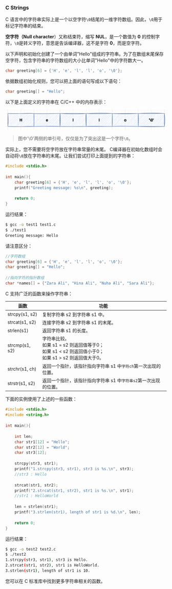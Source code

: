 ### C Strings

C 语言中的字符串实际上是一个以空字符`\0`结尾的一维字符数组。因此，`\0`用于标记字符串的结束。

**空字符（Null character**）又称结束符，缩写 **NUL**，是一个数值为 **0** 的控制字符，`\0`是转义字符，意思是告诉编译器，这不是字符 **0**，而是空字符。

以下声明和初始化创建了一个由单词"Hello"组成的字符串。为了在数组末尾保存空字符，包含字符串的字符数组的大小比单词"Hello"中的字符数大一。

```c
char greeting[6] = {'H', 'e', 'l', 'l', 'o', '\0'};
```

依据数组初始化规则，您可以把上面的语句写成以下语句：

```c
char greeting[] = "Hello";
```

以下是上面定义的字符串在 C/C++ 中的内存表示：

![image-20221009182849228](img/image-20221009182849228-5388485.png)

> 图中'\0'两侧的单引号，仅仅是为了突出这是一个字符`\0`。

实际上，您不需要将空字符放在字符串常量的末尾。 C编译器在初始化数组时会自动将`\0`放在字符串的末尾。让我们尝试打印上面提到的字符串：

```c
#include <stdio.h>

int main(){
	char greeting[6] = {'H', 'e', 'l', 'l', 'o', '\0'};
	printf("Greeting message: %s\n", greeting);

	return 0;
}
```

运行结果：

```bash
$ gcc -o test1 test1.c
$ ./test1
Greeting message: Hello
```

请注意区分：

```c
//字符数组
char greeting[6] = {'H', 'e', 'l', 'l', 'o', '\0'};
char greeting[] = "Hello";

//指向字符的指针数组
char *names[] = {"Zara Ali", "Hina Ali", "Nuha Ali", "Sara Ali"};
```



C 支持广泛的函数来操作字符串：

| 函数           | 功能                                                         |
| -------------- | ------------------------------------------------------------ |
| strcpy(s1, s2) | 复制字符串 s2 到字符串 s1 中。                               |
| strcat(s1, s2) | 连接字符串 s2 到字符串 s1 的末尾。                           |
| strlen(s1)     | 返回字符串 s1 的长度。                                       |
| strcmp(s1, s2) | 字符串比较。<br>如果 s1 = s2 则返回值等于0；<br/>如果 s1 < s2 则返回值小于0；<br/>如果 s1 > s2 则返回值大于0。 |
| strchr(s1, ch) | 返回一个指针，该指针指向字符串 s1 中`字符ch`第一次出现的位置。 |
| strstr(s1, s2) | 返回一个指针，该指针指向字符串 s1 中`字符串s2`第一次出现的位置。 |

下面的实例使用了上述的一些函数：

```c
#include <stdio.h>
#include <string.h>

int main(){

	int len;
	char str1[12] = "Hello";
	char str2[12] = "World";
	char str3[12];

	strcpy(str3, str1);  
	printf("1.strcpy(str3, str1), str3 is %s.\n", str3);
    //str3 : Hello

	strcat(str1, str2);  
	printf("2.strcat(str1, str2), str1 is %s.\n", str1);
    //str1 : HelloWorld

	len = strlen(str1);
	printf("3.strlen(str1), length of str1 is %d.\n", len);

	return 0;
}
```

运行结果：

```bash
$ gcc -o test2 test2.c
$ ./test2
1.strcpy(str3, str1), str3 is Hello.
2.strcat(str1, str2), str1 is HelloWorld.
3.strlen(str1), length of str1 is 10.
```

您可以在 C 标准库中找到更多字符串相关的函数。
